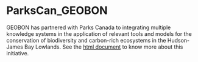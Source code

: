 # ParksCan_GEOBON
GEOBON has partnered with Parks Canada to integrating multiple knowledge systems in the application of relevant tools and models for the conservation of biodiversity and carbon-rich ecosystems in the Hudson-James Bay Lowlands. See the [html document](https://juanzuloaga.github.io/ParksCan_GEOBON/genetic_composition.html) to know more about this initiative.
